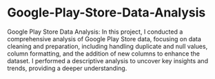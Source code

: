 # Google-Play-Store-Data-Analysis
Google Play Store Data Analysis: In this project, I conducted a comprehensive analysis of Google Play Store data, focusing on data cleaning and preparation, including handling duplicate and null values, column formatting, and the addition of new columns to enhance the dataset. I performed a descriptive analysis to uncover key insights and trends, providing a deeper understanding.
